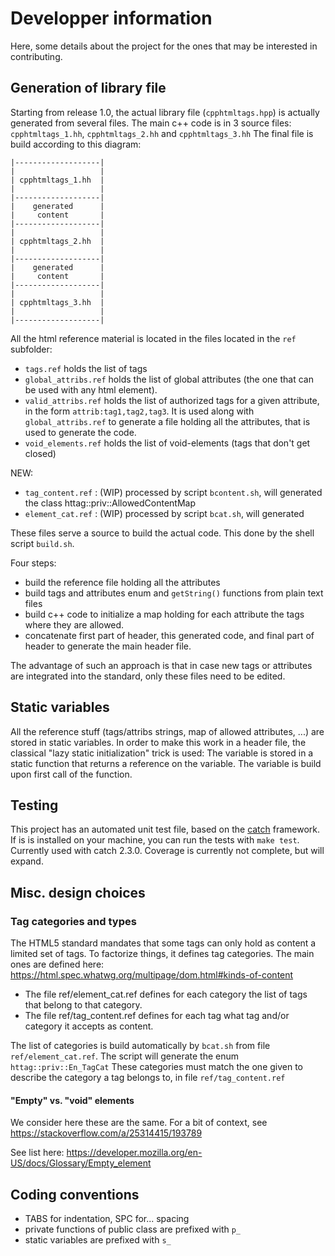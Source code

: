 # Developper information

Here, some details about the project for the ones that may be interested in contributing.

## Generation of library file

Starting from release 1.0, the actual library file (`cpphtmltags.hpp`) is actually generated from several files.
The main c++ code is in 3 source files: `cpphtmltags_1.hh`, `cpphtmltags_2.hh` and `cpphtmltags_3.hh`
The final file is build according to this diagram:

```
|-------------------|
|                   |
| cpphtmltags_1.hh  |
|                   |
|-------------------|
|    generated      |
|     content       |
|-------------------|
|                   |
| cpphtmltags_2.hh  |
|                   |
|-------------------|
|    generated      |
|     content       |
|-------------------|
|                   |
| cpphtmltags_3.hh  |
|                   |
|-------------------|
```

All the html reference material is located in the files located in the `ref` subfolder:
- `tags.ref` holds the list of tags
- `global_attribs.ref` holds the list of global attributes (the one that can be used with any html element).
- `valid_attribs.ref` holds the list of authorized tags for a given attribute, in the form `attrib:tag1,tag2,tag3`.
It is used along with `global_attribs.ref` to generate a file holding all the attributes, that is used to generate the code.
- `void_elements.ref` holds the list of void-elements (tags that don't get closed)

NEW:
- `tag_content.ref` : (WIP) processed by script `bcontent.sh`, will generated the class httag::priv::AllowedContentMap
- `element_cat.ref` : (WIP) processed by script `bcat.sh`, will generated

These files serve a source to build the actual code.
This done by the shell script `build.sh`.

Four steps:
- build the reference file holding all the attributes
- build tags and attributes enum and `getString()` functions from plain text files
- build c++ code to initialize a map holding for each attribute the tags where they are allowed.
- concatenate first part of header, this generated code, and final part of header to generate the main header file.

The advantage of such an approach is that in case new tags or attributes are integrated into the standard, only these files need to be edited.


## Static variables

All the reference stuff (tags/attribs strings, map of allowed attributes, ...) are stored in static variables.
In order to make this work in a header file, the classical "lazy static initialization" trick is used:
The variable is stored in a static function that returns a reference on the variable.
The variable is build upon first call of the function.


## Testing

This project has an automated unit test file, based on the [catch](https://github.com/catchorg/Catch2/) framework.
If is is installed on your machine, you can run the tests with `make test`.
Currently used with catch 2.3.0.
Coverage is currently not complete, but will expand.


## Misc. design choices

### Tag categories and types

The HTML5 standard mandates that some tags can only hold as content a limited set of tags.
To factorize things, it defines tag categories.
The main ones are defined here:
https://html.spec.whatwg.org/multipage/dom.html#kinds-of-content

- The file ref/element_cat.ref defines for each category the list of tags that belong to that category.
- The file ref/tag_content.ref defines for each tag what tag and/or category it accepts as content.

The list of categories is build automatically by `bcat.sh` from file `ref/element_cat.ref`.
The script will generate the enum `httag::priv::En_TagCat`
These categories must match the one given to describe the category a tag belongs to, in file `ref/tag_content.ref`

#### "Empty" vs. "void" elements

We consider here these are the same.
For a bit of context, see https://stackoverflow.com/a/25314415/193789

See list here: https://developer.mozilla.org/en-US/docs/Glossary/Empty_element


## Coding conventions

- TABS for indentation, SPC for... spacing
- private functions of public class are prefixed with `p_`
- static variables are prefixed with `s_`
